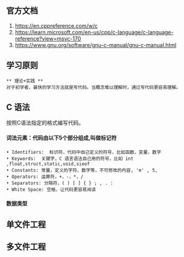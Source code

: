 ## 官方文档
1. https://en.cppreference.com/w/c 
2. https://learn.microsoft.com/en-us/cpp/c-language/c-language-reference?view=msvc-170
3. https://www.gnu.org/software/gnu-c-manual/gnu-c-manual.html

## 学习原则
    ** 理论+实践 **
    对于初学者，最快的学习方法就是写代码。当概念难以理解时，通过写代码更容易理解。

## C 语法
   按照C语法指定的格式编写代码。 

#### 词法元素：代码由以下5个部分组成,叫做标记符
    • Identifiers:	标识符，代码中自己定义的符号，比如函数，变量，数字  	
    • Keywords:	 关键字，C 语言语法自己用的符号，比如 int ,float,struct,static,void,sieof
    • Constants: 常量，定义的字符、数字等，不可修改的内容, 'm' , 5,  	
    • Operators: 运算符，+，-，*，/
    • Separators: 分隔符，( ) [ ] { } ; , . :  	
    • White Space: 空格，让代码更容易阅读

#### 数据类型

## 单文件工程

## 多文件工程


